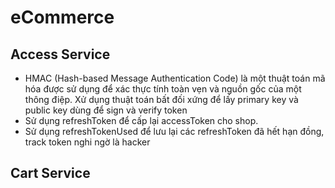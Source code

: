 # eCommerce

## Access Service
- HMAC (Hash-based Message Authentication Code) là một thuật toán mã hóa được sử dụng để xác thực tính toàn vẹn và nguồn gốc của một thông điệp. Xử dụng thuật toán bất đối xứng để lấy primary key và public key dùng để sign và verify token
- Sử dụng refreshToken để cấp lại accessToken cho shop.
- Sử dụng refreshTokenUsed để lưu lại các refreshToken đã hết hạn đồng, track token nghi ngờ là hacker

## Cart Service